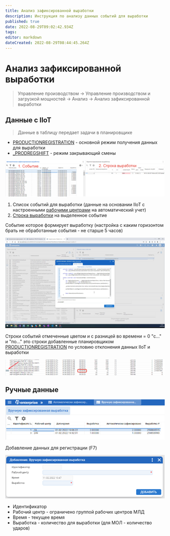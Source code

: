 ```yaml
---
title: Анализ зафиксированной выработки
description: Инструкция по анализу данных событий для выработки
published: true
date: 2022-08-29T09:02:42.934Z
tags: 
editor: markdown
dateCreated: 2022-08-29T08:44:45.264Z
---
```


# Анализ зафиксированной выработки

>Управление производством → Управление производством и загрузкой мощностей → Анализ → Анализ зафиксированной выработки

## Данные с IIoT

>Данные в таблицу передает задачи в планировщике

* [PRODUCTIONREGISTRATION](../../planirovshik-zadach/productionregistration.md) - основной режим получения данных для выработки
* [\_PRODREGSHIFT](../../planirovshik-zadach/\_prodregshift.md) - режим закрывающий смены

![](<../../assets/image (395).png>)

1. Список событий для выработки (данные на основании IIoT с настроенными [рабочими центрами](../../../upravlenie-proizvodstvom/nsi-proizvodstvo/rabochie-centry/#iiot) на автоматический учет)
2. [Строка выработки](../../../uchet/dokumenty-vyrabotki/vyrabotka/) на выделенное событие

Событие которое формирует выработку (настройка с каким горизонтом брать не обработанные события - не старше 5 часов)

![](<../../assets/image (245).png>)

Строки событий отмеченные цветом и с разницей во времени = 0 "с..." и "по..." это строки добавленные планировщиком [PRODUCTIONREGISTRATION](../../planirovshik-zadach/productionregistration.md#obrabotka-dlya-rc-tk) по условию отклонения данных IIoT и выработки

![](<../../assets/image (752).png>)

## Ручные данные

![](<../../assets/image (388).png>)

Добавление данных для регистрации (F7)

![](<../../assets/image (366).png>)

* Идентификатор
* Рабочий центр - ограничено группой рабочих центров МЛД
* Время - текущее время
* Выработка - количество для выработки (для МОЛ - количество ударов)
